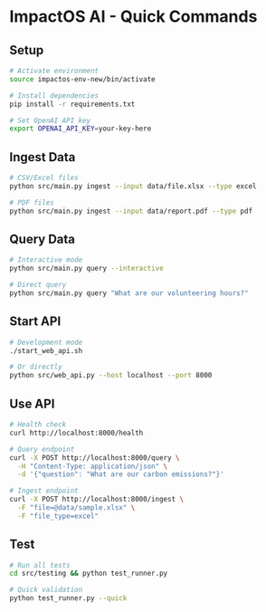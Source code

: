 # ImpactOS AI - Quick Commands

## Setup
```bash
# Activate environment
source impactos-env-new/bin/activate

# Install dependencies
pip install -r requirements.txt

# Set OpenAI API key
export OPENAI_API_KEY=your-key-here
```

## Ingest Data
```bash
# CSV/Excel files
python src/main.py ingest --input data/file.xlsx --type excel

# PDF files
python src/main.py ingest --input data/report.pdf --type pdf
```

## Query Data
```bash
# Interactive mode
python src/main.py query --interactive

# Direct query
python src/main.py query "What are our volunteering hours?"
```

## Start API
```bash
# Development mode
./start_web_api.sh

# Or directly
python src/web_api.py --host localhost --port 8000
```

## Use API
```bash
# Health check
curl http://localhost:8000/health

# Query endpoint
curl -X POST http://localhost:8000/query \
  -H "Content-Type: application/json" \
  -d '{"question": "What are our carbon emissions?"}'

# Ingest endpoint
curl -X POST http://localhost:8000/ingest \
  -F "file=@data/sample.xlsx" \
  -F "file_type=excel"
```

## Test
```bash
# Run all tests
cd src/testing && python test_runner.py

# Quick validation
python test_runner.py --quick
``` 